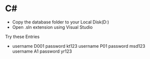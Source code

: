 # C# 

- Copy the database folder to your Local Disk(D:)
- Open .sln extension using Visual Studio

Try these Entries
  * username D001 password kt123
    username P01 password msd123
    username A1 password yr123
